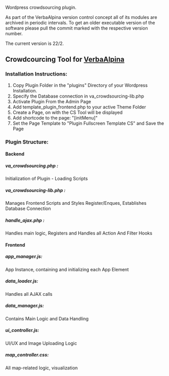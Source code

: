 Wordpress crowdsourcing plugin.

As part of the VerbaAlpina version control concept all of its modules are archived in periodic intervals. To get an older executable version of the software please pull the commit marked with the respective version number.

The current version is 22/2.

## Crowdcourcing Tool for  [VerbaAlpina](https://www.verba-alpina.gwi.uni-muenchen.de/)

### Installation Instructions:

1. Copy Plugin Folder in the "plugins" Directory of your Wordpress Installation.
2. Specify the Database connection in va_crowdsourcing-lib.php
2. Activate Plugin From the Admin Page
3. Add template_plugin_frontend.php to your active Theme Folder
3. Create a Page, on with the CS Tool will be displayed
4. Add shortcode to the page: "[initMenu]"
5. Set the Page Template to "Plugin Fullscreen Template CS" and Save the Page


### Plugin Structure:
#### Backend
##### va_crowdsourcing.php :
 Initialization of Plugin - Loading Scripts
##### va_crowdsourcing-lib.php :
 Manages Frontend Scripts and Styles Register/Enques, Establishes Database Connection
##### handle_ajax.php :
 Handles main logic, Registers and Handles all Action And Filter Hooks

#### Frontend
##### app_manager.js: 
App Instance, containing and initializing each App Element
##### data_loader.js: 
Handles all AJAX calls
##### data_manager.js: 
Contains Main Logic and Data Handling
##### ui_controller.js: 
UI/UX and Image Uploading Logic
##### map_controller.css:
All map-related logic, visualization

